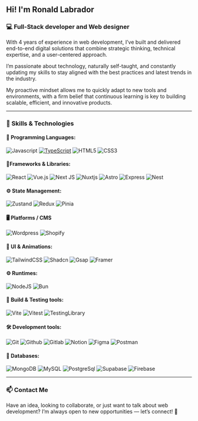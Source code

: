## **Hi! I'm Ronald Labrador**
### 💻 Full-Stack developer and Web designer

With 4 years of experience in web development, I’ve built and delivered end-to-end digital solutions that combine strategic thinking, technical expertise, and a user-centered approach. 

I’m passionate about technology, naturally self-taught, and constantly updating my skills to stay aligned with the best practices and latest trends in the industry.

My proactive mindset allows me to quickly adapt to new tools and environments, with a firm belief that continuous learning is key to building scalable, efficient, and innovative products.

***

### 🚀 Skills & Technologies
#### 📌 Programming Languages:
![Javascript](https://img.shields.io/badge/JavaScript-F7DF1E.svg?style=for-the-badge&logo=JavaScript&logoColor=black)
[![TypeScript](https://img.shields.io/badge/typescript-%23007ACC.svg?style=for-the-badge&logo=typescript&logoColor=white)](https://img.shields.io/badge/TypeScript-3178C6.svg?style=for-the-badge&logo=TypeScript&logoColor=white)
![HTML5](https://img.shields.io/badge/HTML5-E34F26.svg?style=for-the-badge&logo=HTML5&logoColor=white)
![CSS3](https://img.shields.io/badge/CSS-663399.svg?style=for-the-badge&logo=CSS&logoColor=white)

#### 🧩Frameworks & Libraries:
![React](https://img.shields.io/badge/react-%2320232a.svg?style=for-the-badge&logo=react&logoColor=%2361DAFB)
![Vue.js](https://img.shields.io/badge/vuejs-%2335495e.svg?style=for-the-badge&logo=vuedotjs&logoColor=%234FC08D)
![Next JS](https://img.shields.io/badge/Next-black?style=for-the-badge&logo=next.js&logoColor=white)
![Nuxtjs](https://img.shields.io/badge/Nuxt-002E3B?style=for-the-badge&logo=nuxtdotjs&logoColor=#00DC82)
![Astro](https://img.shields.io/badge/Astro-BC52EE.svg?style=for-the-badge&logo=Astro&logoColor=white)
![Express](https://img.shields.io/badge/Express%20js-000000?style=for-the-badge&logo=express&logoColor=white)
![Nest](https://img.shields.io/badge/NestJS-E0234E.svg?style=for-the-badge&logo=NestJS&logoColor=white)

#### ⚙️ State Management:
![Zustand](https://img.shields.io/badge/zustand-%23593d88.svg?style=for-the-badge&logo=zustand&logoColor=white)
![Redux](https://img.shields.io/badge/redux-%23593d88.svg?style=for-the-badge&logo=redux&logoColor=white)
![Pinia](https://img.shields.io/badge/Pinia-FFF000.svg?style=for-the-badge&logo=Pinia&logoColor=black)

#### 🖥️ Platforms / CMS
![Wordpress](https://img.shields.io/badge/WordPress-21759B.svg?style=for-the-badge&logo=WordPress&logoColor=white)
![Shopify](https://img.shields.io/badge/Shopify-7AB55C.svg?style=for-the-badge&logo=Shopify&logoColor=white)

#### 🎨 UI & Animations:
![TailwindCSS](https://img.shields.io/badge/Tailwind%20CSS-06B6D4.svg?style=for-the-badge&logo=Tailwind-CSS&logoColor=white)
![Shadcn](https://img.shields.io/badge/shadcn/ui-000000.svg?style=for-the-badge&logo=shadcn/ui&logoColor=white)
![Gsap](https://img.shields.io/badge/Gsap-15E64C?style=for-the-badge&logo=gisap&logoColor=#0E100F)
![Framer](https://img.shields.io/badge/Framer-0055FF.svg?style=for-the-badge&logo=Framer&logoColor=white)

#### ⚙️ Runtimes:
![NodeJS](https://img.shields.io/badge/Node%20js-339933?style=for-the-badge&logo=nodedotjs&logoColor=white)
![Bun](https://img.shields.io/badge/Bun-000000.svg?style=for-the-badge&logo=Bun&logoColor=white)

#### 🧪 Build & Testing tools:
![Vite](https://img.shields.io/badge/vite-%23646CFF.svg?style=for-the-badge&logo=vite&logoColor=white)
![Vitest](https://img.shields.io/badge/Vitest-6E9F18.svg?style=for-the-badge&logo=Vitest&logoColor=white)
![TestingLibrary](https://img.shields.io/badge/Testing%20Library-E33332.svg?style=for-the-badge&logo=Testing-Library&logoColor=white)

#### 🛠️ Development tools:
![Git](https://img.shields.io/badge/Git-F05032.svg?style=for-the-badge&logo=Git&logoColor=white)
![Github](https://img.shields.io/badge/GitHub-181717.svg?style=for-the-badge&logo=GitHub&logoColor=white)
![Gitlab](https://img.shields.io/badge/GitLab-FC6D26.svg?style=for-the-badge&logo=GitLab&logoColor=white)
![Notion](https://img.shields.io/badge/Notion-000000.svg?style=for-the-badge&logo=Notion&logoColor=white)
![Figma](https://img.shields.io/badge/Figma-F24E1E.svg?style=for-the-badge&logo=Figma&logoColor=white)
![Postman](https://img.shields.io/badge/Postman-FF6C37.svg?style=for-the-badge&logo=Postman&logoColor=white)

#### 💽 Databases:
![MongoDB](https://img.shields.io/badge/MongoDB-47A248.svg?style=for-the-badge&logo=MongoDB&logoColor=white)
![MySQL](https://img.shields.io/badge/MySQL-4479A1.svg?style=for-the-badge&logo=MySQL&logoColor=white)
![PostgreSql](https://img.shields.io/badge/PostgreSQL-4169E1.svg?style=for-the-badge&logo=PostgreSQL&logoColor=white)
![Supabase](https://img.shields.io/badge/Supabase-3FCF8E.svg?style=for-the-badge&logo=Supabase&logoColor=white)
![Firebase](https://img.shields.io/badge/Firebase-DD2C00.svg?style=for-the-badge&logo=Firebase&logoColor=white)

***

### 📫 Contact Me
Have an idea, looking to collaborate, or just want to talk about web development? I’m always open to new opportunities — let’s connect! 🚀

